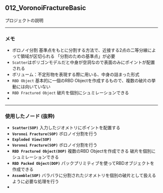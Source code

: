 ## 012_VoronoiFractureBasic
プロジェクトの説明

---
### メモ

- ボロノイ分割
  基準点をもとに分割する方法で、近接する2点の二等分線によって領域が区切られる
  「分割のための基準点」が必要
- `Scatter`はポリゴンモデルだと中身が空洞なので表面のみにポイントが配置される
- ボリューム：不定形物を表現する際に用いる、中身の詰まった形式
- `RBD Object`
  基本的に一個のRBD Objectを作成するもので、複数の破片の挙動には向いていない
- `RBD Fractured Object`
  破片を個別にシュミレーションできる
- 



------

### 使用したノード (抜粋)

- **``Scatter(SOP)``**
  入力したジオメトリにポイントを配置する
- **``Voronoi Fracture(SOP)``**
  ボロノイ分割を行う
- **``Exploded View(SOP)``**
- **``Voronoi Fracture(SOP)``**
  ボロノイ分割を行う
- **``RBD Fractured Object(DOP)``**
  複数のRBD Objectを作成できる
  破片を個別にシュミレーションできる
- **``RBD Packed Object(DOP)``**
  パックプリミティブを使ってRBDオブジェクトを作成できる
- **``Assemble(SOP)``**
  バラバラに分割されたジオメトリを個別の破片として扱えるように必要な処理を行う
- 
